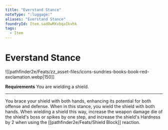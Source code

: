 ```yaml
---
title: "Everstand Stance"
noteType: ":luggage:"
aliases: "Everstand Stance"
foundryId: Item.sadOwMXvbqaIkvhk
tags:
  - Item
---
```


# Everstand Stance
![[pathfinder2e/Feats/zz_asset-files/icons-sundries-books-book-red-exclamation.webp|150]]

**Requirements** You are wielding a shield.

* * *

You brace your shield with both hands, enhancing its potential for both offense and defense. When in this stance, you wield the shield with both hands. When wielding a shield this way, increase the weapon damage die of the shield's boss or spikes by one step, and increase the shield's Hardness by 2 when using the [[pathfinder2e/Feats/Shield Block]] reaction.
